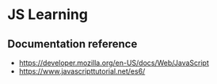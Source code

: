 # JS Learning

## Documentation reference

  - https://developer.mozilla.org/en-US/docs/Web/JavaScript
  - https://www.javascripttutorial.net/es6/
